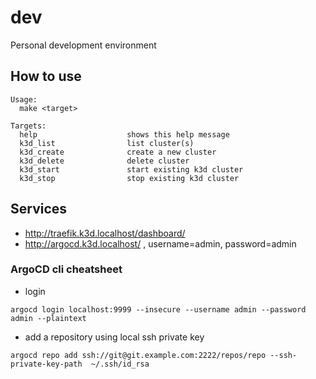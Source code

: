 # dev
Personal development environment

## How to use

```shell
Usage:
  make <target>

Targets:
  help                    shows this help message
  k3d_list                list cluster(s)
  k3d_create              create a new cluster
  k3d_delete              delete cluster
  k3d_start               start existing k3d cluster
  k3d_stop                stop existing k3d cluster
```

## Services

- http://traefik.k3d.localhost/dashboard/
- http://argocd.k3d.localhost/ , username=admin, password=admin

### ArgoCD cli cheatsheet

- login

```shell
argocd login localhost:9999 --insecure --username admin --password admin --plaintext
```

- add a repository using local ssh private key 

```shell
argocd repo add ssh://git@git.example.com:2222/repos/repo --ssh-private-key-path  ~/.ssh/id_rsa
```
